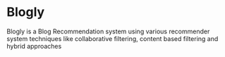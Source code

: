 # Blogly
Blogly is a Blog Recommendation system using various recommender system techniques like collaborative filtering, content based filtering and hybrid approaches
